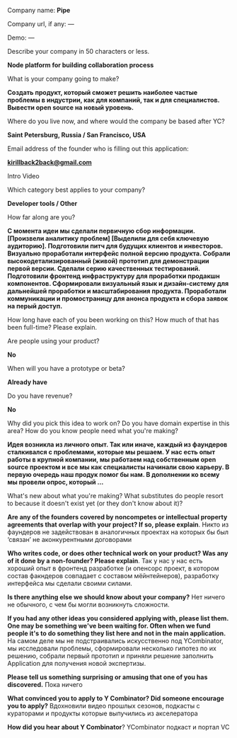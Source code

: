 Company name: **Pipe**

Company url, if any: —

Demo: —

Describe your company in 50 characters or less.

**Node platform for building collaboration process**

What is your company going to make?

**Создать продукт, который сможет решить наиболее частые проблемы в индустрии, как для компаний, так и для специалистов. Вывести open source на новый уровень.**

Where do you live now, and where would the company be based after YC?

**Saint Petersburg, Russia / San Francisco, USA**

Email address of the founder who is filling out this application:

**kirillback2back@gmail.com**

Intro Video

Which category best applies to your company?

**Developer tools / Other**

How far along are you?

**С момента идеи мы сделали первичную сбор информации. [Произвели аналитику проблем] [Выделили для себя ключевую аудиторию]. Подготовили питч для будущих клиентов и инвесторов. Визуально проработали интерфейс полной версию продукта. Собрали высокодетализированный (живой) прототип для демонстрации первой версии. Сделали серию качественных тестирований. Подготовили фронтенд инфраструктуру для проработки продакшн компонентов. Сформировали визуальный язык и дизайн-систему для дальнейшей проработки и масштабирования продукта. Проработали коммуникации и промостраницу для анонса продукта и сбора заявок на перый доступ.**

How long have each of you been working on this? How much of that has been full-time? Please explain.

Are people using your product?

**No**

When will you have a prototype or beta?

**Already have**

Do you have revenue?

**No**

Why did you pick this idea to work on? Do you have domain expertise in this area? How do you know people need what you're making?

**Идея возникла из личного опыт. Так или иначе, каждый из фаундеров сталкивался с проблемами, которые мы решаем. У нас есть опыт работы в крупной компании, мы работаем над собственным open source проектом и все мы как специалисты начинали свою карьеру. В первую очередь наш продук помог бы нам. В дополнении ко всему мы провели опрос, который ...**

What's new about what you're making? What substitutes do people resort to because it doesn't exist yet (or they don't know about it)?



**Are any of the founders covered by noncompetes or intellectual property agreements that overlap with your project? If so, please explain**.
Никто из фаундеров не задействован в аналогичных проектах на которых бы был ‘связан’ не aконкурентными договорами


**Who writes code, or does other technical work on your product? Was any of it done by a non-founder? Please explain**. 
Так у нас у нас есть хороший опыт в фронтенд разработке (и опенсорс проект, в котором состав факндеров совпадает с составом мёйнтейнеров), разработку интерфейса мы сделали своими силами.

**Is there anything else we should know about your company?**
Нет ничего не обычного, с чем бы могли возникнуть сложности.

**If you had any other ideas you considered applying with, please list them. One may be something we've been waiting for. Often when we fund people it's to do something they list here and not in the main application.**
На самом деле мы не подстраивались искусственно под YCombinator, мы исследовали проблемы, сформировали несколько гипотез по их решению, собрали первый прототип и приняли решение заполнить Application для получения новой экспертизы.

**Please tell us something surprising or amusing that one of you has discovered.**
Пока ничего

**What convinced you to apply to Y Combinator? Did someone encourage you to apply?**
Вдохновили видео прошлых сезонов, подкасты с кураторами и продукты которые выпучились из акселератора


**How did you hear about Y Combinator**? 
YCombinator подкаст и портал VC

